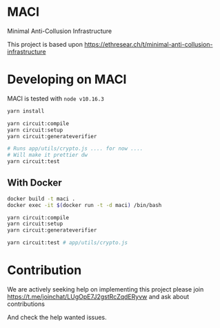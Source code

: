 # MACI
Minimal Anti-Collusion Infrastructure

This project is based upon https://ethresear.ch/t/minimal-anti-collusion-infrastructure

# Developing on MACI

MACI is tested with `node v10.16.3`

```bash
yarn install

yarn circuit:compile
yarn circuit:setup
yarn circuit:generateverifier

# Runs app/utils/crypto.js .... for now ....
# Will make it prettier dw
yarn circuit:test
```

## With Docker

```bash
docker build -t maci .
docker exec -it $(docker run -t -d maci) /bin/bash

yarn circuit:compile
yarn circuit:setup
yarn circuit:generateverifier

yarn circuit:test # app/utils/crypto.js
```

# Contribution
We are actively seeking help on implementing this project please join https://t.me/joinchat/LUgOpE7J2gstRcZqdERyvw and ask about contributions

And check the help wanted issues.